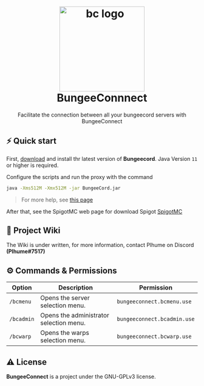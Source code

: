<h1 align="center">
  <img alt="bc logo" src="https://cdn.iconscout.com/icon/free/png-512/server-3451920-2887480.png" width="224px"/><br/>
  BungeeConnnect
</h1>
<p align="center">Facilitate the connection between all your bungeecord servers with BungeeConnect</p>

## ⚡️ Quick start

First, [download](https://ci.md-5.net/job/BungeeCord/) and install thr latest version of **Bungeecord**. Java Version `11` or higher is required.

Configure the scripts and run the proxy with the command 
```bash
java -Xms512M -Xmx512M -jar BungeeCord.jar
```

> For more help, see [this page](https://www.spigotmc.org/wiki/bungeecord-installation/)

After that, see the SpigotMC web page for download Spigot [SpigotMC](https://www.spigotmc.org/)
## 📖 Project Wiki

The Wiki is under written, for more information, contact Plhume on Discord **(Plhume#7517)**

## ⚙️ Commands & Permissions

| Option | Description                                              | Permission |
|--------|----------------------------------------------------------|-----------|
| `/bcmenu`   | Opens the server selection menu. | `bungeeconnect.bcmenu.use` |
| `/bcadmin`   | Opens the administrator selection menu. | `bungeeconnect.bcadmin.use` |
| `/bcwarp`   | Opens the warps selection menu. | `bungeeconnect.bcwarp.use` |

## ⚠️ License

**BungeeConnect** is a project under the GNU-GPLv3 license.
